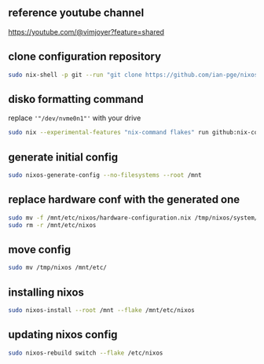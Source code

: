 ## reference youtube channel
https://youtube.com/@vimjoyer?feature=shared

## clone configuration repository
```bash
sudo nix-shell -p git --run "git clone https://github.com/ian-pge/nixos.git /tmp/nixos"
```

## disko formatting command
replace `'"/dev/nvme0n1"'` with your drive
```bash
sudo nix --experimental-features "nix-command flakes" run github:nix-community/disko -- --mode disko /tmp/nixos/system/shared/disko.nix --arg device '"/dev/nvme0n1"'
```

## generate initial config
```bash
sudo nixos-generate-config --no-filesystems --root /mnt
```

## replace hardware conf with the generated one
```bash
sudo mv -f /mnt/etc/nixos/hardware-configuration.nix /tmp/nixos/system/shared
sudo rm -r /mnt/etc/nixos
```

## move config
```bash
sudo mv /tmp/nixos /mnt/etc/
```

## installing nixos
```bash
sudo nixos-install --root /mnt --flake /mnt/etc/nixos
```

## updating nixos config
```bash
sudo nixos-rebuild switch --flake /etc/nixos
```
